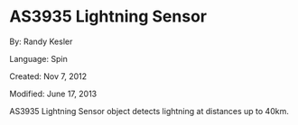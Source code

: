 # AS3935 Lightning Sensor

By: Randy Kesler

Language: Spin

Created: Nov 7, 2012

Modified: June 17, 2013

AS3935 Lightning Sensor object detects lightning at distances up to 40km.
